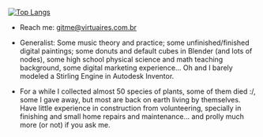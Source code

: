 [![Top Langs](https://github-readme-stats.vercel.app/api/top-langs/?username=vasfvitor&size_weight=0.5&hide=php,blade,css,scss,html,javascript&count_weight=0.5&theme=transparent&hide_progress=true&langs_count=6&card_width=350)](https://github.com/anuraghazra/github-readme-stats)

- Reach me: gitme@virtuaires.com.br

- Generalist: Some music theory and practice; some unfinished/finished digital paintings; some donuts and default cubes in Blender (and lots of nodes), some high school physical science and math teaching background, some digital marketing experience... Oh and I barely modeled a Stirling Engine in Autodesk Inventor.
- For a while I collected almost 50 species of plants, some of them died :/, some I gave away, but most are back on earth living by themselves. Have little experience in construction from volunteering, specially in finishing and small home repairs and maintenance... and prolly much more (or not) if you ask me.
